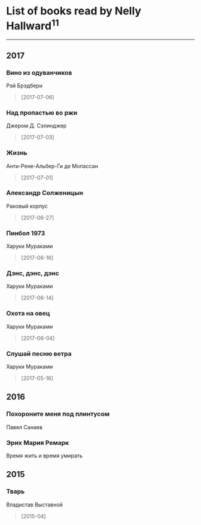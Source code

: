 # List of books read by Nelly Hallward<sup>11</sup>
---

## 2017

### Вино из одуванчиков
Рэй Брэдбери
> [2017-07-06] 


### Над пропастью во ржи
Джером Д. Сэлинджер
> [2017-07-03] 


### Жизнь
Анти-Рене-Альбер-Ги де Мопассан
> [2017-07-01] 


### Александр Солженицын
Раковый корпус
> [2017-06-27] 


### Пинбол 1973
Харуки Мураками
> [2017-06-16] 


### Дэнс, дэнс, дэнс
Харуки Мураками
> [2017-06-14] 


### Охота на овец
Харуки Мураками
> [2017-06-04] 


### Слушай песню ветра
Харуки Мураками
> [2017-05-16] 



## 2016

### Похороните меня под плинтусом
Павел Санаев


### Эрих Мария Ремарк
Время жить и время умирать



## 2015

### Тварь
Владистав Выставной
> [2015-04] 



